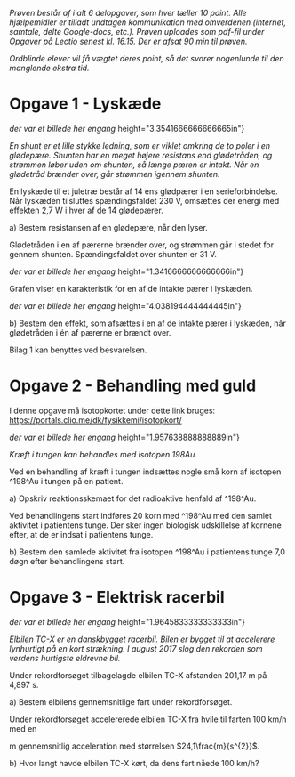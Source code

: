 *Prøven består af i alt 6 delopgaver, som hver tæller 10 point. Alle
hjælpemidler er tilladt undtagen kommunikation med omverdenen (internet,
samtale, delte Google-docs, etc.). Prøven uploades som pdf-fil under
Opgaver på Lectio senest kl. 16.15. Der er afsat 90 min til prøven.*

*Ordblinde elever vil få vægtet deres point, så det svarer nogenlunde
til den manglende ekstra tid.*

# Opgave 1 - Lyskæde

*der var et billede her engang*
height="3.3541666666666665in"}

*En shunt er et lille stykke ledning, som er viklet omkring de to poler
i en glødepære. Shunten har en meget højere resistans end glødetråden,
og strømmen løber uden om shunten, så længe pæren er intakt. Når en
glødetråd brænder over, går strømmen igennem shunten.*

En lyskæde til et juletræ består af 14 ens glødpærer i en
serieforbindelse. Når lyskæden tilsluttes spændingsfaldet 230 V,
omsættes der energi med effekten 2,7 W i hver af de 14 glødepærer.

a)  Bestem resistansen af en glødepære, når den lyser.

Glødetråden i en af pærerne brænder over, og strømmen går i stedet for
gennem shunten. Spændingsfaldet over shunten er 31 V.

*der var et billede her engang*
height="1.3416666666666666in"}

Grafen viser en karakteristik for en af de intakte pærer i lyskæden.

*der var et billede her engang*
height="4.038194444444445in"}

b)  Bestem den effekt, som afsættes i en af de intakte pærer i lyskæden,
    når glødetråden i én af pærerne er brændt over.

Bilag 1 kan benyttes ved besvarelsen.

# 

# Opgave 2 - Behandling med guld

I denne opgave må isotopkortet under dette link bruges:
<https://portals.clio.me/dk/fysikkemi/isotopkort/>

*der var et billede her engang*
height="1.957638888888889in"}

*Kræft i tungen kan behandles med isotopen 198Au.*

Ved en behandling af kræft i tungen indsættes nogle små korn af isotopen
^198^Au i tungen på en patient.

a)  Opskriv reaktionsskemaet for det radioaktive henfald af ^198^Au.

Ved behandlingens start indføres 20 korn med ^198^Au med den samlet
aktivitet i patientens tunge. Der sker ingen biologisk udskillelse af
kornene efter, at de er indsat i patientens tunge.

b)  Bestem den samlede aktivitet fra isotopen ^198^Au i patientens tunge
    7,0 døgn efter behandlingens start.

# Opgave 3 - Elektrisk racerbil

*der var et billede her engang*
height="1.9645833333333333in"}

*Elbilen TC-X er en danskbygget racerbil. Bilen er bygget til at
accelerere lynhurtigt på en kort strækning. I august 2017 slog den
rekorden som verdens hurtigste eldrevne bil.*

Under rekordforsøget tilbagelagde elbilen TC-X afstanden 201,17 m på
4,897 s.

a)  Bestem elbilens gennemsnitlige fart under rekordforsøget.

Under rekordforsøget accelererede elbilen TC-X fra hvile til farten 100
km/h med en

m gennemsnitlig acceleration med størrelsen $24,1\frac{m}{s^{2}}$.

b)  Hvor langt havde elbilen TC-X kørt, da dens fart nåede 100 km/h?
